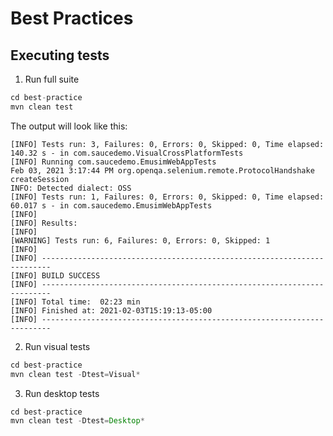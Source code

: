 # Best Practices 

## Executing tests

1. Run full suite
```java
cd best-practice
mvn clean test
```
The output will look like this:
```text
[INFO] Tests run: 3, Failures: 0, Errors: 0, Skipped: 0, Time elapsed: 140.32 s - in com.saucedemo.VisualCrossPlatformTests
[INFO] Running com.saucedemo.EmusimWebAppTests
Feb 03, 2021 3:17:44 PM org.openqa.selenium.remote.ProtocolHandshake createSession
INFO: Detected dialect: OSS
[INFO] Tests run: 1, Failures: 0, Errors: 0, Skipped: 0, Time elapsed: 60.017 s - in com.saucedemo.EmusimWebAppTests
[INFO] 
[INFO] Results:
[INFO] 
[WARNING] Tests run: 6, Failures: 0, Errors: 0, Skipped: 1
[INFO] 
[INFO] ------------------------------------------------------------------------
[INFO] BUILD SUCCESS
[INFO] ------------------------------------------------------------------------
[INFO] Total time:  02:23 min
[INFO] Finished at: 2021-02-03T15:19:13-05:00
[INFO] ------------------------------------------------------------------------

```
2. Run visual tests
```java
cd best-practice
mvn clean test -Dtest=Visual*
```
3. Run desktop tests
```java
cd best-practice
mvn clean test -Dtest=Desktop*
```
